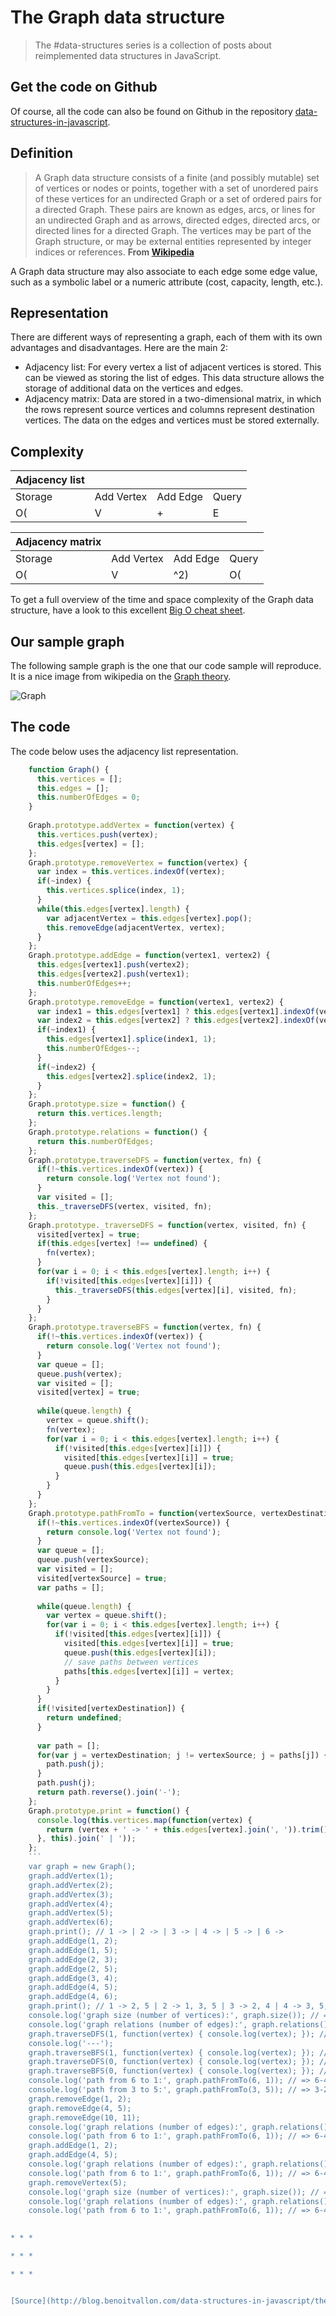 # The Graph data structure

> The #data-structures series is a collection of posts about reimplemented data structures in JavaScript.


Get the code on Github
----------------------

Of course, all the code can also be found on Github in the repository [data-structures-in-javascript](https://github.com/benoitvallon/computer-science-in-javascript/tree/master/data-structures-in-javascript).

Definition
----------

> A Graph data structure consists of a finite (and possibly mutable) set of vertices or nodes or points, together with a set of unordered pairs of these vertices for an undirected Graph or a set of ordered pairs for a directed Graph. These pairs are known as edges, arcs, or lines for an undirected Graph and as arrows, directed edges, directed arcs, or directed lines for a directed Graph. The vertices may be part of the Graph structure, or may be external entities represented by integer indices or references. **From [Wikipedia](https://en.wikipedia.org/wiki/Graph_(abstract_data_type))**

A Graph data structure may also associate to each edge some edge value, such as a symbolic label or a numeric attribute (cost, capacity, length, etc.).

Representation
--------------

There are different ways of representing a graph, each of them with its own advantages and disadvantages. Here are the main 2:

*   Adjacency list: For every vertex a list of adjacent vertices is stored. This can be viewed as storing the list of edges. This data structure allows the storage of additional data on the vertices and edges.
*   Adjacency matrix: Data are stored in a two-dimensional matrix, in which the rows represent source vertices and columns represent destination vertices. The data on the edges and vertices must be stored externally.

Complexity
----------

| Adjacency list |   |   |   |
| --- | --- | --- | --- |
| Storage | Add Vertex | Add Edge | Query |
| O(|V|+|E|) | O(1) | O(1) | O(|V|) |

| Adjacency matrix |   |   |   |
| --- | --- | --- | --- |
| Storage | Add Vertex | Add Edge | Query |
| O(|V|^2) | O(|V|^2) | O(1) | O(1) |

To get a full overview of the time and space complexity of the Graph data structure, have a look to this excellent [Big O cheat sheet](http://bigocheatsheet.com/).

Our sample graph
----------------

The following sample graph is the one that our code sample will reproduce. It is a nice image from wikipedia on the [Graph theory](https://en.wikipedia.org/wiki/Graph_theory).

![Graph](chrome-extension://cjedbglnccaioiolemnfhjncicchinao/img/2016-02-15-the-graph-data-structure/graph-view.jpg "Graph")

The code
--------

The code below uses the adjacency list representation.
```js
    function Graph() {
      this.vertices = [];
      this.edges = [];
      this.numberOfEdges = 0;
    }
    
    Graph.prototype.addVertex = function(vertex) {
      this.vertices.push(vertex);
      this.edges[vertex] = [];
    };
    Graph.prototype.removeVertex = function(vertex) {
      var index = this.vertices.indexOf(vertex);
      if(~index) {
        this.vertices.splice(index, 1);
      }
      while(this.edges[vertex].length) {
        var adjacentVertex = this.edges[vertex].pop();
        this.removeEdge(adjacentVertex, vertex);
      }
    };
    Graph.prototype.addEdge = function(vertex1, vertex2) {
      this.edges[vertex1].push(vertex2);
      this.edges[vertex2].push(vertex1);
      this.numberOfEdges++;
    };
    Graph.prototype.removeEdge = function(vertex1, vertex2) {
      var index1 = this.edges[vertex1] ? this.edges[vertex1].indexOf(vertex2) : -1;
      var index2 = this.edges[vertex2] ? this.edges[vertex2].indexOf(vertex1) : -1;
      if(~index1) {
        this.edges[vertex1].splice(index1, 1);
        this.numberOfEdges--;
      }
      if(~index2) {
        this.edges[vertex2].splice(index2, 1);
      }
    };
    Graph.prototype.size = function() {
      return this.vertices.length;
    };
    Graph.prototype.relations = function() {
      return this.numberOfEdges;
    };
    Graph.prototype.traverseDFS = function(vertex, fn) {
      if(!~this.vertices.indexOf(vertex)) {
        return console.log('Vertex not found');
      }
      var visited = [];
      this._traverseDFS(vertex, visited, fn);
    };
    Graph.prototype._traverseDFS = function(vertex, visited, fn) {
      visited[vertex] = true;
      if(this.edges[vertex] !== undefined) {
        fn(vertex);
      }
      for(var i = 0; i < this.edges[vertex].length; i++) {
        if(!visited[this.edges[vertex][i]]) {
          this._traverseDFS(this.edges[vertex][i], visited, fn);
        }
      }
    };
    Graph.prototype.traverseBFS = function(vertex, fn) {
      if(!~this.vertices.indexOf(vertex)) {
        return console.log('Vertex not found');
      }
      var queue = [];
      queue.push(vertex);
      var visited = [];
      visited[vertex] = true;
    
      while(queue.length) {
        vertex = queue.shift();
        fn(vertex);
        for(var i = 0; i < this.edges[vertex].length; i++) {
          if(!visited[this.edges[vertex][i]]) {
            visited[this.edges[vertex][i]] = true;
            queue.push(this.edges[vertex][i]);
          }
        }
      }
    };
    Graph.prototype.pathFromTo = function(vertexSource, vertexDestination) {
      if(!~this.vertices.indexOf(vertexSource)) {
        return console.log('Vertex not found');
      }
      var queue = [];
      queue.push(vertexSource);
      var visited = [];
      visited[vertexSource] = true;
      var paths = [];
    
      while(queue.length) {
        var vertex = queue.shift();
        for(var i = 0; i < this.edges[vertex].length; i++) {
          if(!visited[this.edges[vertex][i]]) {
            visited[this.edges[vertex][i]] = true;
            queue.push(this.edges[vertex][i]);
            // save paths between vertices
            paths[this.edges[vertex][i]] = vertex;
          }
        }
      }
      if(!visited[vertexDestination]) {
        return undefined;
      }
    
      var path = [];
      for(var j = vertexDestination; j != vertexSource; j = paths[j]) {
        path.push(j);
      }
      path.push(j);
      return path.reverse().join('-');
    };
    Graph.prototype.print = function() {
      console.log(this.vertices.map(function(vertex) {
        return (vertex + ' -> ' + this.edges[vertex].join(', ')).trim();
      }, this).join(' | '));
    };
    ```
    var graph = new Graph();
    graph.addVertex(1);
    graph.addVertex(2);
    graph.addVertex(3);
    graph.addVertex(4);
    graph.addVertex(5);
    graph.addVertex(6);
    graph.print(); // 1 -> | 2 -> | 3 -> | 4 -> | 5 -> | 6 ->
    graph.addEdge(1, 2);
    graph.addEdge(1, 5);
    graph.addEdge(2, 3);
    graph.addEdge(2, 5);
    graph.addEdge(3, 4);
    graph.addEdge(4, 5);
    graph.addEdge(4, 6);
    graph.print(); // 1 -> 2, 5 | 2 -> 1, 3, 5 | 3 -> 2, 4 | 4 -> 3, 5, 6 | 5 -> 1, 2, 4 | 6 -> 4
    console.log('graph size (number of vertices):', graph.size()); // => 6
    console.log('graph relations (number of edges):', graph.relations()); // => 7
    graph.traverseDFS(1, function(vertex) { console.log(vertex); }); // => 1 2 3 4 5 6
    console.log('---');
    graph.traverseBFS(1, function(vertex) { console.log(vertex); }); // => 1 2 5 3 4 6
    graph.traverseDFS(0, function(vertex) { console.log(vertex); }); // => 'Vertex not found'
    graph.traverseBFS(0, function(vertex) { console.log(vertex); }); // => 'Vertex not found'
    console.log('path from 6 to 1:', graph.pathFromTo(6, 1)); // => 6-4-5-1
    console.log('path from 3 to 5:', graph.pathFromTo(3, 5)); // => 3-2-5
    graph.removeEdge(1, 2);
    graph.removeEdge(4, 5);
    graph.removeEdge(10, 11);
    console.log('graph relations (number of edges):', graph.relations()); // => 5
    console.log('path from 6 to 1:', graph.pathFromTo(6, 1)); // => 6-4-3-2-5-1
    graph.addEdge(1, 2);
    graph.addEdge(4, 5);
    console.log('graph relations (number of edges):', graph.relations()); // => 7
    console.log('path from 6 to 1:', graph.pathFromTo(6, 1)); // => 6-4-5-1
    graph.removeVertex(5);
    console.log('graph size (number of vertices):', graph.size()); // => 5
    console.log('graph relations (number of edges):', graph.relations()); // => 4
    console.log('path from 6 to 1:', graph.pathFromTo(6, 1)); // => 6-4-3-2-1
    

* * *

* * *

* * *


[Source](http://blog.benoitvallon.com/data-structures-in-javascript/the-graph-data-structure/)

